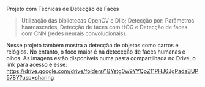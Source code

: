 Projeto com Técnicas de Detecção de Faces

> Utilização das bibliotecas OpenCV e Dlib;
> Detecção por: Parâmetros haarcascades, Detecção de faces com HOG e Detecção de faces com CNN (redes neurais convolucionais).

Nesse projeto também mostra a detecção de objetos como carros e relógios. No entanto, o foco maior é na deteccção de faces humanas e olhos. 
As imagens estão disponíveis numa pasta compartilhada no Drive, o link para acesso é esse: https://drive.google.com/drive/folders/1BYstg0w9YYQpZ11PHJ6JgPadaBUP578Y?usp=sharing

